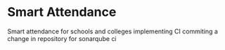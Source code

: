 # Smart Attendance
Smart attendance for schools and  colleges
implementing CI
commiting a change in repository 
for sonarqube ci

 




